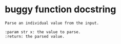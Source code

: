 # buggy function docstring

```text
Parse an individual value from the input.

:param str x: the value to parse.
:return: the parsed value.
```
